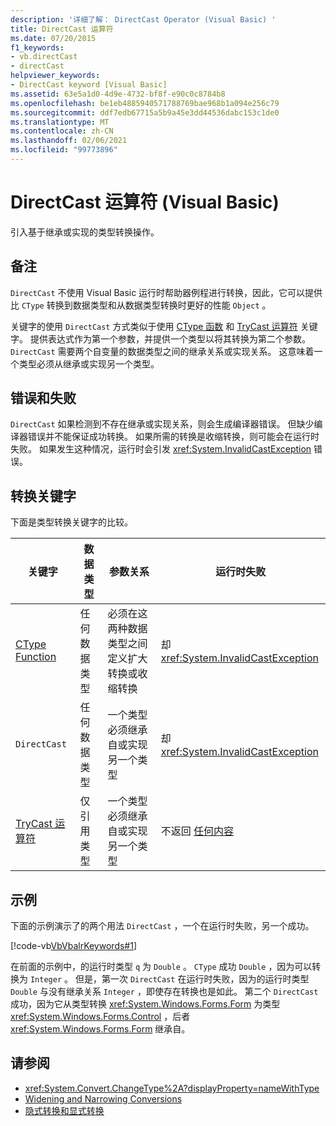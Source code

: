 ```yaml
---
description: '详细了解： DirectCast Operator (Visual Basic) '
title: DirectCast 运算符
ms.date: 07/20/2015
f1_keywords:
- vb.directCast
- directCast
helpviewer_keywords:
- DirectCast keyword [Visual Basic]
ms.assetid: 63e5a1d0-4d9e-4732-bf8f-e90c0c8784b8
ms.openlocfilehash: be1eb4885940571788769bae968b1a094e256c79
ms.sourcegitcommit: ddf7edb67715a5b9a45e3dd44536dabc153c1de0
ms.translationtype: MT
ms.contentlocale: zh-CN
ms.lasthandoff: 02/06/2021
ms.locfileid: "99773896"
---
```

# <a name="directcast-operator-visual-basic"></a>DirectCast 运算符 (Visual Basic)

引入基于继承或实现的类型转换操作。  
  
## <a name="remarks"></a>备注  

 `DirectCast` 不使用 Visual Basic 运行时帮助器例程进行转换，因此，它可以提供比 `CType` 转换到数据类型和从数据类型转换时更好的性能 `Object` 。  
  
 关键字的使用 `DirectCast` 方式类似于使用 [CType 函数](../functions/ctype-function.md) 和 [TryCast 运算符](trycast-operator.md) 关键字。 提供表达式作为第一个参数，并提供一个类型以将其转换为第二个参数。 `DirectCast` 需要两个自变量的数据类型之间的继承关系或实现关系。 这意味着一个类型必须从继承或实现另一个类型。  
  
## <a name="errors-and-failures"></a>错误和失败  

 `DirectCast` 如果检测到不存在继承或实现关系，则会生成编译器错误。 但缺少编译器错误并不能保证成功转换。 如果所需的转换是收缩转换，则可能会在运行时失败。 如果发生这种情况，运行时会引发 <xref:System.InvalidCastException> 错误。  
  
## <a name="conversion-keywords"></a>转换关键字  

 下面是类型转换关键字的比较。  
  
|关键字|数据类型|参数关系|运行时失败|  
|---|---|---|---|  
|[CType Function](../functions/ctype-function.md)|任何数据类型|必须在这两种数据类型之间定义扩大转换或收缩转换|却 <xref:System.InvalidCastException>|  
|`DirectCast`|任何数据类型|一个类型必须继承自或实现另一个类型|却 <xref:System.InvalidCastException>|  
|[TryCast 运算符](trycast-operator.md)|仅引用类型|一个类型必须继承自或实现另一个类型|不返回 [任何内容](../nothing.md)|  
  
## <a name="example"></a>示例  

 下面的示例演示了的两个用法 `DirectCast` ，一个在运行时失败，另一个成功。  
  
 [!code-vb[VbVbalrKeywords#1](~/samples/snippets/visualbasic/VS_Snippets_VBCSharp/VbVbalrKeywords/VB/Class1.vb#1)]  
  
 在前面的示例中，的运行时类型 `q` 为 `Double` 。 `CType` 成功 `Double` ，因为可以转换为 `Integer` 。 但是，第一次 `DirectCast` 在运行时失败，因为的运行时类型 `Double` 与没有继承关系 `Integer` ，即使存在转换也是如此。 第二个 `DirectCast` 成功，因为它从类型转换 <xref:System.Windows.Forms.Form> 为类型 <xref:System.Windows.Forms.Control> ，后者 <xref:System.Windows.Forms.Form> 继承自。  
  
## <a name="see-also"></a>请参阅

- <xref:System.Convert.ChangeType%2A?displayProperty=nameWithType>
- [Widening and Narrowing Conversions](../../programming-guide/language-features/data-types/widening-and-narrowing-conversions.md)
- [隐式转换和显式转换](../../programming-guide/language-features/data-types/implicit-and-explicit-conversions.md)

